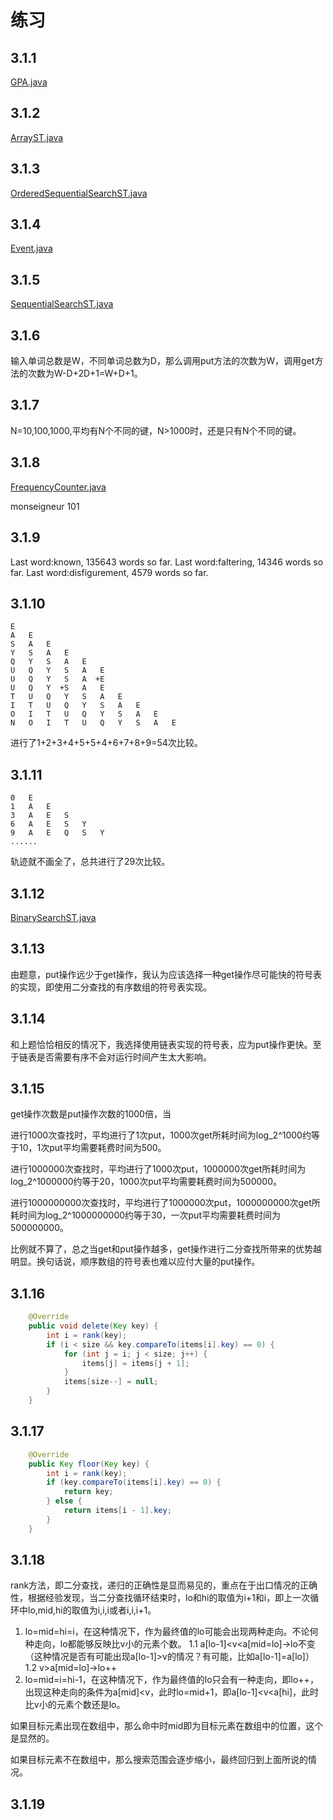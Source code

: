 # 练习

## 3.1.1 

[GPA.java](https://github.com/Dokyme/algorithms_4th_exercises/blob/master/src/main/java/com/dokyme/alg4/searching/symbolTable/GPA.java)

## 3.1.2

[ArrayST.java](https://github.com/Dokyme/algorithms_4th_exercises/blob/master/src/main/java/com/dokyme/alg4/searching/symbolTable/ArrayST.java)

## 3.1.3

[OrderedSequentialSearchST.java](https://github.com/Dokyme/algorithms_4th_exercises/blob/master/src/main/java/com/dokyme/alg4/searching/symbolTable/OrderedSequentialSearchST.java)

## 3.1.4

[Event.java](https://github.com/Dokyme/algorithms_4th_exercises/blob/master/src/main/java/com/dokyme/alg4/searching/symbolTable/Event.java)

## 3.1.5

[SequentialSearchST.java](https://github.com/Dokyme/algorithms_4th_exercises/blob/master/src/main/java/com/dokyme/alg4/searching/symbolTable/SequentialSearchST.java)

## 3.1.6

输入单词总数是W，不同单词总数为D，那么调用put方法的次数为W，调用get方法的次数为W-D+2D+1=W+D+1。

## 3.1.7

N=10,100,1000,平均有N个不同的键，N>1000时，还是只有N个不同的键。

## 3.1.8

[FrequencyCounter.java](https://github.com/Dokyme/algorithms_4th_exercises/blob/master/src/main/java/com/dokyme/alg4/searching/symbolTable/FrequencyCounter.java)

monseigneur 101

## 3.1.9

Last word:known, 135643 words so far.
Last word:faltering, 14346 words so far.
Last word:disfigurement, 4579 words so far.

## 3.1.10

```
E
A   E
S   A   E
Y   S   A   E
Q   Y   S   A   E
U   Q   Y   S   A   E
U   Q   Y   S   A  +E
U   Q   Y  +S   A   E  
T   U   Q   Y   S   A   E   
I   T   U   Q   Y   S   A   E
O   I   T   U   Q   Y   S   A   E
N   O   I   T   U   Q   Y   S   A   E
```

进行了1+2+3+4+5+5+4+6+7+8+9=54次比较。

## 3.1.11

```
0   E
1   A   E
3   A   E   S
6   A   E   S   Y
9   A   E   Q   S   Y
......
```

轨迹就不画全了，总共进行了29次比较。

## 3.1.12

[BinarySearchST.java](https://github.com/Dokyme/algorithms_4th_exercises/blob/master/src/main/java/com/dokyme/alg4/searching/symbolTable/BinarySearchST.java)

## 3.1.13

由题意，put操作远少于get操作，我认为应该选择一种get操作尽可能快的符号表的实现，即使用二分查找的有序数组的符号表实现。

## 3.1.14

和上题恰恰相反的情况下，我选择使用链表实现的符号表，应为put操作更快。至于链表是否需要有序不会对运行时间产生太大影响。

## 3.1.15

get操作次数是put操作次数的1000倍，当

进行1000次查找时，平均进行了1次put，1000次get所耗时间为log_2^1000约等于10，1次put平均需要耗费时间为500。

进行1000000次查找时，平均进行了1000次put，1000000次get所耗时间为log_2^1000000约等于20，1000次put平均需要耗费时间为500000。

进行1000000000次查找时，平均进行了1000000次put，1000000000次get所耗时间为log_2^1000000000约等于30，一次put平均需要耗费时间为500000000。

比例就不算了，总之当get和put操作越多，get操作进行二分查找所带来的优势越明显。换句话说，顺序数组的符号表也难以应付大量的put操作。

## 3.1.16

```java
    @Override
    public void delete(Key key) {
        int i = rank(key);
        if (i < size && key.compareTo(items[i].key) == 0) {
            for (int j = i; j < size; j++) {
                items[j] = items[j + 1];
            }
            items[size--] = null;
        }
    }
```

## 3.1.17

```java
    @Override
    public Key floor(Key key) {
        int i = rank(key);
        if (key.compareTo(items[i].key) == 0) {
            return key;
        } else {
            return items[i - 1].key;
        }
    }
```

## 3.1.18

rank方法，即二分查找，递归的正确性是显而易见的，重点在于出口情况的正确性，根据经验发现，当二分查找循环结束时，lo和hi的取值为i+1和i，即上一次循环中lo,mid,hi的取值为i,i,i或者i,i,i+1。

1. lo=mid=hi=i，在这种情况下，作为最终值的lo可能会出现两种走向。不论何种走向，lo都能够反映比v小的元素个数。
1.1 a[lo-1]<v<a[mid=lo]->lo不变（这种情况是否有可能出现a[lo-1]>v的情况？有可能，比如a[lo-1]=a[lo]）
1.2 v>a[mid=lo]->lo++
2. lo=mid=i=hi-1，在这种情况下，作为最终值的lo只会有一种走向，即lo++，出现这种走向的条件为a[mid]<v，此时lo=mid+1，即a[lo-1]<v<a[hi]，此时比v小的元素个数还是lo。

如果目标元素出现在数组中，那么命中时mid即为目标元素在数组中的位置，这个是显然的。

如果目标元素不在数组中，那么搜索范围会逐步缩小，最终回归到上面所说的情况。

## 3.1.19


